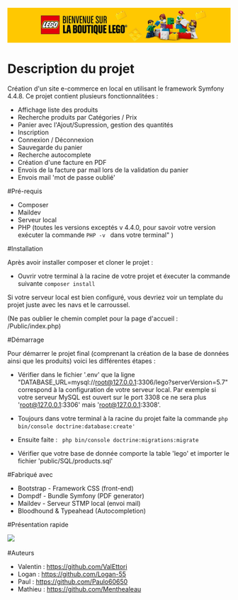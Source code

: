 ![](public/img/lego.jpg)


# Description du projet

Création d'un site e-commerce en local en utilisant le framework Symfony 4.4.8. Ce projet contient plusieurs fonctionnalitées :

- Affichage liste des produits
- Recherche produits par Catégories / Prix
- Panier avec l'Ajout/Supression, gestion des quantités
- Inscription
- Connexion / Déconnexion
- Sauvegarde du panier
- Recherche autocomplete
- Création d'une facture en PDF
- Envois de la facture par mail lors de la validation du panier
- Envois mail 'mot de passe oublié'


#Pré-requis

- Composer
- Maildev
- Serveur local
- PHP (toutes les versions exceptés v 4.4.0, pour savoir votre version exécuter la commande ```PHP -v ``` dans votre terminal" )

#Installation

Après avoir installer composer et cloner le projet :

- Ouvrir votre terminal à la racine de votre projet et éxecuter la commande suivante ```composer install ```

Si votre serveur local est bien configuré, vous devriez voir un template du projet juste avec les navs et le carroussel.

(Ne pas oublier le chemin complet pour la page d'accueil : /Public/index.php)


#Démarrage

Pour démarrer le projet final (comprenant la création de la base de données ainsi que les produits) voici les différentes étapes :

- Vérifier dans le fichier '.env' que la ligne "DATABASE_URL=mysql://root@127.0.0.1:3306/lego?serverVersion=5.7" correspond à la configuration de votre serveur local.
    Par exemple si votre serveur MySQL est ouvert sur le port 3308 ce ne sera plus 'root@127.0.0.1:3306' mais 'root@127.0.0.1:3308'.

- Toujours dans votre terminal à la racine du projet faite la commande ``` php bin/console doctrine:database:create' ```

- Ensuite faite : ```  php bin/console doctrine:migrations:migrate ``` 

- Vérifier que votre base de donnée comporte la table 'lego' et importer le fichier 'public/SQL/products.sql'


#Fabriqué avec

- Bootstrap - Framework CSS (front-end)
- Dompdf - Bundle Symfony (PDF generator)
- Maildev - Serveur STMP local (envoi mail)
- Bloodhound & Typeahead (Autocompletion)

#Présentation rapide

![](public/img/presentation.gif)

#Auteurs

- Valentin : https://github.com/ValEttori
- Logan : https://github.com/Logan-55
- Paul : https://github.com/Paulo60650
- Mathieu : https://github.com/Menthealeau
